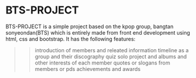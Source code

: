 # BTS-PROJECT

BTS-PROJECT is a simple project based on the kpop group, bangtan sonyeondan(BTS) which is entirely made from front end development using html, css and bootstrap. It has the following features:
>>introduction of members and releated information
>>timeline as a group and their discography
>>quiz
>>solo project and albums and other interests of each member
>>quotes or slogans from members or pds
>>achievements and awards
